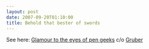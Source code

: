 ```yaml
---
layout: post
date: 2007-09-20T01:10:00
title: Behold that bester of swords
---
```


See here: [Glamour to the eyes of pen geeks][] c/o [Gruber][]

  [Glamour to the eyes of pen geeks]: http://www.jetpens.com/advanced_search_result.php?keywords=pilot+g2
  [Gruber]: http://daringfireball.net/linked/2007/september#tue-11-jetpens
